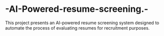 # -AI-Powered-resume-screening.-
This project presents an AI-powered resume screening system designed to  automate the process of evaluating resumes for recruitment purposes.
